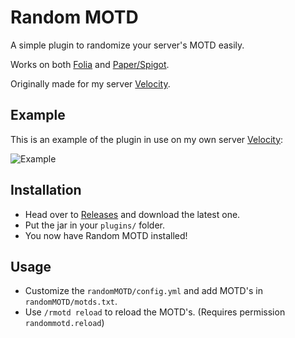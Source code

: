 # Random MOTD
A simple plugin to randomize your server's MOTD easily.

Works on both [Folia](https://papermc.io/software/folia/) and [Paper/Spigot](https://papermc.io/).

Originally made for my server [Velocity](https://www.velocity.lat/).

## Example
This is an example of the plugin in use on my own server [Velocity](https://velocity.lat):

![Example](https://github.com/user-attachments/assets/2cff462b-e462-4bf3-838e-d5964b8353b3)

## Installation
- Head over to [Releases](https://github.com/azecx/RandomMOTD/releases) and download the latest one.
- Put the jar in your `plugins/` folder.
- You now have Random MOTD installed!

## Usage
- Customize the `randomMOTD/config.yml` and add MOTD's in `randomMOTD/motds.txt`.
- Use `/rmotd reload` to reload the MOTD's. (Requires permission `randommotd.reload`)
